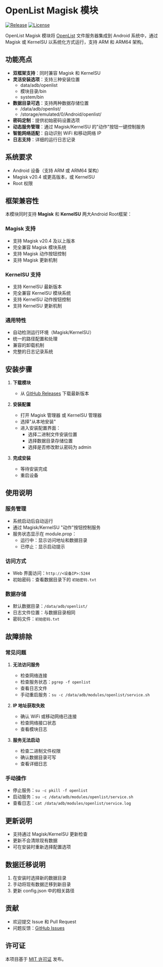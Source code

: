 # OpenList Magisk 模块

[![Release](https://img.shields.io/github/v/release/Alien-Et/OpenList-Magisk)](https://github.com/Alien-Et/OpenList-Magisk/releases)
[![License](https://img.shields.io/github/license/Alien-Et/OpenList-Magisk)](https://github.com/Alien-Et/OpenList-Magisk/blob/main/LICENSE)

OpenList Magisk 模块将 [OpenList](https://github.com/OpenListTeam/OpenList) 文件服务器集成到 Android 系统中，通过 Magisk 或 KernelSU 以系统化方式运行，支持 ARM 和 ARM64 架构。

## 功能亮点

- **双框架支持**：同时兼容 Magisk 和 KernelSU
- **灵活安装选项**：支持三种安装位置
  - data/adb/openlist
  - 模块目录/bin
  - system/bin
- **数据目录可选**：支持两种数据存储位置
  - /data/adb/openlist/
  - /storage/emulated/0/Android/openlist/
- **密码定制**：提供初始密码设置选项
- **动态服务管理**：通过 Magisk/KernelSU 的"动作"按钮一键控制服务
- **智能网络适配**：自动识别 WiFi 和移动网络 IP
- **日志支持**：详细的运行日志记录

## 系统要求

- Android 设备（支持 ARM 或 ARM64 架构）
- Magisk v20.4 或更高版本，或 KernelSU
- Root 权限

## 框架兼容性

本模块同时支持 **Magisk** 和 **KernelSU** 两大Android Root框架：

### Magisk 支持
- 支持 Magisk v20.4 及以上版本
- 完全兼容 Magisk 模块系统
- 支持 Magisk 动作按钮控制
- 支持 Magisk 更新机制

### KernelSU 支持  
- 支持 KernelSU 最新版本
- 完全兼容 KernelSU 模块系统
- 支持 KernelSU 动作按钮控制
- 支持 KernelSU 更新机制

### 通用特性
- 自动检测运行环境（Magisk/KernelSU）
- 统一的路径配置和处理
- 兼容的卸载机制
- 完整的日志记录系统

## 安装步骤

1. **下载模块**
   - 从 [GitHub Releases](https://github.com/Alien-Et/OpenList-Magisk/releases) 下载最新版本

2. **安装配置**
   - 打开 Magisk 管理器 或 KernelSU 管理器
   - 选择"从本地安装"
   - 进入安装配置界面：
     - 选择二进制文件安装位置
     - 选择数据目录存储位置
     - 选择是否修改默认密码为 admin

3. **完成安装**
   - 等待安装完成
   - 重启设备

## 使用说明

### 服务管理
- 系统启动后自动运行
- 通过 Magisk/KernelSU "动作"按钮控制服务
- 服务状态显示在 module.prop：
  - 运行中：显示访问地址和数据目录
  - 已停止：显示启动提示

### 访问方式
- Web 界面访问：`http://<设备IP>:5244`
- 初始密码：查看数据目录下的 `初始密码.txt`

### 数据存储
- 默认数据目录：`/data/adb/openlist/`
- 日志文件位置：与数据目录相同
- 密码文件：`初始密码.txt`

## 故障排除

### 常见问题
1. **无法访问服务**
   - 检查网络连接
   - 检查服务状态：`pgrep -f openlist`
   - 查看日志文件
   - 手动重启服务：`su -c /data/adb/modules/openlist/service.sh`

2. **IP 地址获取失败**
   - 确认 WiFi 或移动网络已连接
   - 检查网络接口状态
   - 查看模块日志

3. **服务无法启动**
   - 检查二进制文件权限
   - 确认数据目录可写
   - 查看详细日志

### 手动操作
- 停止服务：`su -c pkill -f openlist`
- 启动服务：`su -c /data/adb/modules/openlist/service.sh`
- 查看日志：`cat /data/adb/modules/openlist/service.log`

## 更新说明
- 支持通过 Magisk/KernelSU 更新检查
- 更新不会清除现有数据
- 可在安装时重新选择配置选项

## 数据迁移说明
1. 在安装时选择新的数据目录
2. 手动将现有数据迁移到新目录
3. 更新 config.json 中的相关路径

## 贡献
- 欢迎提交 Issue 和 Pull Request
- 问题反馈：[GitHub Issues](https://github.com/Alien-Et/OpenList-Magisk/issues)

## 许可证
本项目基于 [MIT 许可证](LICENSE) 发布。
